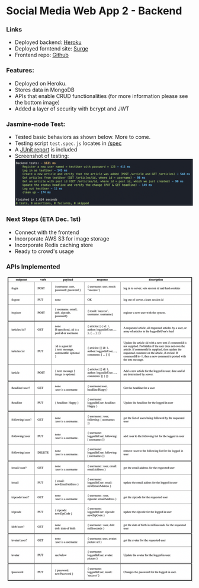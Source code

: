 # Social Media Web App 2 - Backend

### Links

- Deployed backend: [Heroku](https://comp531-hw6-backend-bk52.herokuapp.com/)
- Deployed forntend site: [Surge](http://ricebook-hw6-bk52.surge.sh/)
- Frontend repo: [Github](https://github.com/Pedifax/Social-Network-Application)

### Features:

- Deployed on Heroku.
- Stores data in MongoDB
- APIs that enable CRUD functionalities (for more information please see the bottom image)
- Added a layer of security with bcrypt and JWT

### Jasmine-node Test:

- Tested basic behaviors as shown below. More to come.
- Testing script <code>test.spec.js</code> locates in [/spec]()
- A [JUnit report]() is included
- Screenshot of testing:
  ![jasmine-node-test-result-image](/jasmine-node_screenshot.png)

### Next Steps (ETA Dec. 1st)
- Connect with the frontend 
- Incorporate AWS S3 for image storage
- Incorporate Redis caching store
- Ready to crowd's usage

### APIs Implemented

![apis](/APIs.png)
